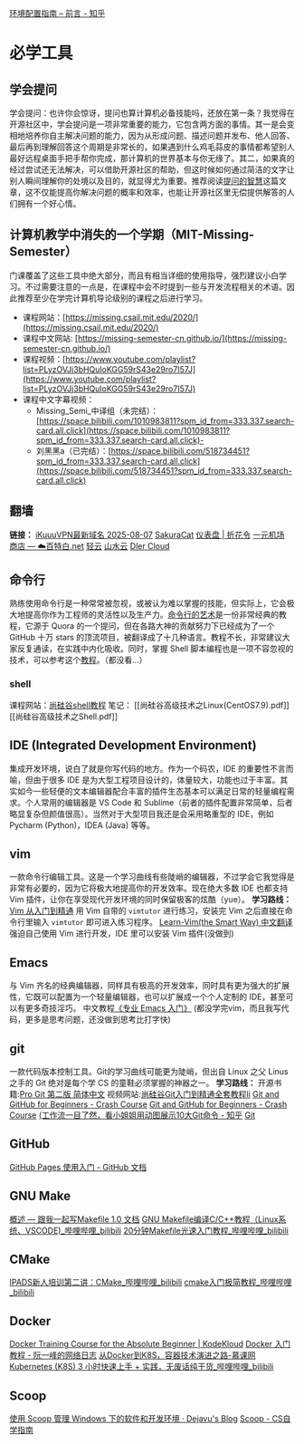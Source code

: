 [环境配置指南 – 前言 - 知乎](https://zhuanlan.zhihu.com/p/678607608)

# 必学工具

## 学会提问
学会提问：也许你会惊讶，提问也算计算机必备技能吗，还放在第一条？我觉得在开源社区中，学会提问是一项非常重要的能力，它包含两方面的事情。其一是会变相地培养你自主解决问题的能力，因为从形成问题、描述问题并发布、他人回答、最后再到理解回答这个周期是非常长的，如果遇到什么鸡毛蒜皮的事情都希望别人最好远程桌面手把手帮你完成，那计算机的世界基本与你无缘了。其二，如果真的经过尝试还无法解决，可以借助开源社区的帮助，但这时候如何通过简洁的文字让别人瞬间理解你的处境以及目的，就显得尤为重要。推荐阅读[提问的智慧](https://github.com/ryanhanwu/How-To-Ask-Questions-The-Smart-Way/blob/main/README-zh_CN.md)这篇文章，这不仅能提高你解决问题的概率和效率，也能让开源社区里无偿提供解答的人们拥有一个好心情。
## 计算机教学中消失的一个学期（MIT-Missing-Semester）
门课覆盖了这些工具中绝大部分，而且有相当详细的使用指导，强烈建议小白学习。不过需要注意的一点是，在课程中会不时提到一些与开发流程相关的术语。因此推荐至少在学完计算机导论级别的课程之后进行学习。
- 课程网站：[https://missing.csail.mit.edu/2020/](https://missing.csail.mit.edu/2020/)
- 课程中文网站: [https://missing-semester-cn.github.io/](https://missing-semester-cn.github.io/)
- 课程视频：[https://www.youtube.com/playlist?list=PLyzOVJj3bHQuloKGG59rS43e29ro7I57J](https://www.youtube.com/playlist?list=PLyzOVJj3bHQuloKGG59rS43e29ro7I57J)
- 课程中文字幕视频：
	- Missing_Semi_中译组（未完结）：[https://space.bilibili.com/1010983811?spm_id_from=333.337.search-card.all.click](https://space.bilibili.com/1010983811?spm_id_from=333.337.search-card.all.click)- 
	- 刘黑黑a（已完结）：[https://space.bilibili.com/518734451?spm_id_from=333.337.search-card.all.click](https://space.bilibili.com/518734451?spm_id_from=333.337.search-card.all.click)
## 翻墙
**链接：**
[iKuuuVPN最新域名 2025-08-07](https://ikuuu.one/user##)
[SakuraCat](https://sakuracat-01.com/dashboard)
[仪表盘 | 折花令](https://user.zhehua.store/#/dashboard)
[一元机场](https://xn--4gq62f52gdss.com/#/plan)
[商店 — ☁️百特白.net](https://biteb20241001.org/user/shop)
[轻云](https://qingyun.world/#/knowledge)
[山水云](https://www.ssy61.com/#/plan)
[Dler Cloud](https://dler.pro/user/shop)
## 命令行
熟练使用命令行是一种常常被忽视，或被认为难以掌握的技能，但实际上，它会极大地提高你作为工程师的灵活性以及生产力。[命令行的艺术](https://github.com/jlevy/the-art-of-command-line/blob/master/README-zh.md)是一份非常经典的教程，它源于 Quora 的一个提问，但在各路大神的贡献努力下已经成为了一个 GitHub 十万 stars 的顶流项目，被翻译成了十几种语言。教程不长，非常建议大家反复通读，在实践中内化吸收。同时，掌握 Shell 脚本编程也是一项不容忽视的技术，可以参考这个[教程](https://www.shellscript.sh/)。（都没看...）
### shell
课程网站：[尚硅谷shell教程](https://www.bilibili.com/video/BV1WY4y1H7d3/?spm_id_from=333.337.search-card.all.click&vd_source=5ddade9eefcdf707199779be0224af48)
笔记：
[[尚硅谷高级技术之Linux(CentOS7.9).pdf]]
[[尚硅谷高级技术之Shell.pdf]]
## IDE (Integrated Development Environment)
集成开发环境，说白了就是你写代码的地方。作为一个码农，IDE 的重要性不言而喻，但由于很多 IDE 是为大型工程项目设计的，体量较大，功能也过于丰富。其实如今一些轻便的文本编辑器配合丰富的插件生态基本可以满足日常的轻量编程需求。个人常用的编辑器是 VS Code 和 Sublime（前者的插件配置非常简单，后者略显复杂但颜值很高）。当然对于大型项目我还是会采用略重型的 IDE，例如 Pycharm (Python)，IDEA (Java) 等等。
## vim
一款命令行编辑工具。这是一个学习曲线有些陡峭的编辑器，不过学会它我觉得是非常有必要的，因为它将极大地提高你的开发效率。现在绝大多数 IDE 也都支持 Vim 插件，让你在享受现代开发环境的同时保留极客的炫酷（yue）。
**学习路线：**
[Vim 从入门到精通](https://wsdjeg.net/vim-galore-zh-cn/)
用 Vim 自带的 `vimtutor` 进行练习，安装完 Vim 之后直接在命令行里输入 `vimtutor` 即可进入练习程序。
[Learn-Vim(the Smart Way) 中文翻译](https://wsdjeg.net/wiki/learn-vim/)
强迫自己使用 Vim 进行开发，IDE 里可以安装 Vim 插件(没做到)
## Emacs
与 Vim 齐名的经典编辑器，同样具有极高的开发效率，同时具有更为强大的扩展性，它既可以配置为一个轻量编辑器，也可以扩展成一个个人定制的 IDE，甚至可以有更多奇技淫巧。
中文教程[《专业 Emacs 入门》](https://www.zhihu.com/column/c_1440829147212279808)
(都没学完vim，而且我写代码，更多是思考问题，还没做到思考比打字快)
## git
一款代码版本控制工具。Git的学习曲线可能更为陡峭，但出自 Linux 之父 Linus 之手的 Git 绝对是每个学 CS 的童鞋必须掌握的神器之一。
**学习路线：**
开源书籍:[Pro Git 第二版 简体中文](https://bingohuang.gitbooks.io/progit2/content/)
视频网站:[尚硅谷Git入门到精通全套教程li](https://www.bilibili.com/video/BV1vy4y1s7k6/?spm_id_from=333.1007.top_right_bar_window_custom_collection.content.click&vd_source=5ddade9eefcdf707199779be0224af48)
[Git and GitHub for Beginners - Crash Course](https://www.youtube.com/watch?v=RGOj5yH7evk&list=PLICH95IlQ1dRtYhrkmiqubOB6TGoZKrS5&index=39)
[Git and GitHub for Beginners - Crash Course](https://www.youtube.com/watch?v=RGOj5yH7evk&list=PLICH95IlQ1dRtYhrkmiqubOB6TGoZKrS5&index=39)
[(工作流一目了然，看小姐姐用动图展示10大Git命令 - 知乎](https://zhuanlan.zhihu.com/p/132573100)
[Git](https://git-scm.com/book/zh/v2)

## GitHub

[GitHub Pages 使用入门 - GitHub 文档](https://docs.github.com/zh/pages/getting-started-with-github-pages)

## GNU Make

[概述 — 跟我一起写Makefile 1.0 文档](https://seisman.github.io/how-to-write-makefile/overview.html)
[GNU Makefile编译C/C++教程（Linux系统、VSCODE)_哔哩哔哩_bilibili](https://www.bilibili.com/video/BV1EM41177s1/?spm_id_from=333.337.search-card.all.click&vd_source=5ddade9eefcdf707199779be0224af48)
[20分钟Makefile光速入门教程_哔哩哔哩_bilibili](https://www.bilibili.com/video/BV1tyWWeeEpp/?spm_id_from=333.337.search-card.all.click&vd_source=5ddade9eefcdf707199779be0224af48)

## CMake

[IPADS新人培训第二讲：CMake_哔哩哔哩_bilibili](https://www.bilibili.com/video/BV14h41187FZ/?vd_source=5ddade9eefcdf707199779be0224af48)
[cmake入门极简教程_哔哩哔哩_bilibili](https://www.bilibili.com/video/BV1nw411C71Z/?spm_id_from=333.337.search-card.all.click&vd_source=5ddade9eefcdf707199779be0224af48)

## Docker

[Docker Training Course for the Absolute Beginner | KodeKloud](https://learn.kodekloud.com/user/courses/docker-training-course-for-the-absolute-beginner/module/cadd438c-e11b-445c-b802-029caf6d9b89/lesson/88cf48e3-2300-446e-bbb4-2e80f0a0af2e)
[Docker 入门教程 - 阮一峰的网络日志](https://www.ruanyifeng.com/blog/2018/02/docker-tutorial.html)
[从Docker到K8S，容器技术演进之路-慕课网](https://www.imooc.com/learn/1406)
[Kubernetes (K8S) 3 小时快速上手 + 实践，无废话纯干货_哔哩哔哩_bilibili](https://www.bilibili.com/video/BV1Tg411P7EB/?spm_id_from=333.999.0.0&vd_source=5ddade9eefcdf707199779be0224af48)

## Scoop

[使用 Scoop 管理 Windows 下的软件和开发环境 · Dejavu's Blog](https://blog.dejavu.moe/posts/windows-scoop/?#%E5%AE%89%E8%A3%85-git)
[Scoop - CS自学指南](https://csdiy.wiki/%E5%BF%85%E5%AD%A6%E5%B7%A5%E5%85%B7/Scoop/#scoop_1)
